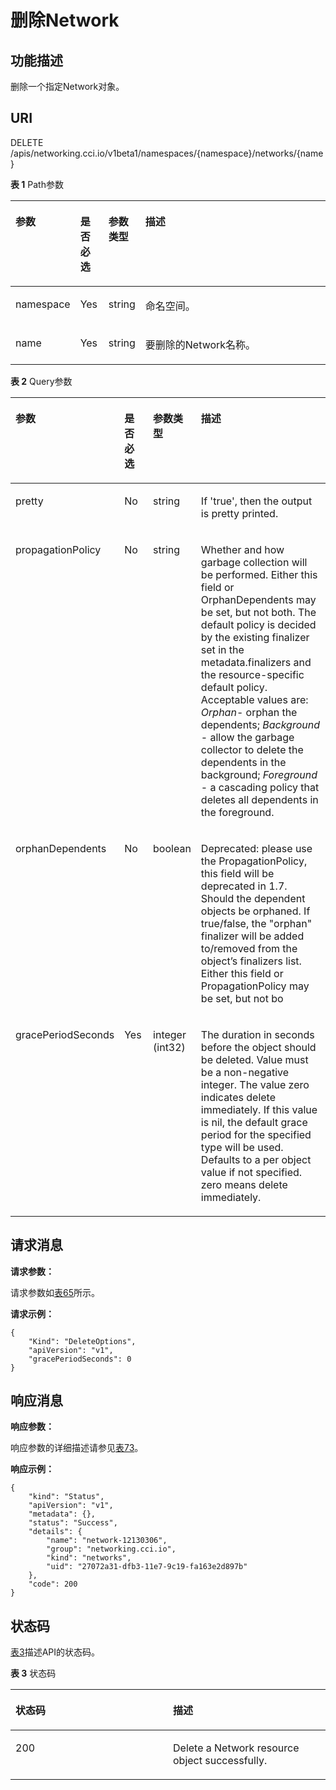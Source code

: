 # 删除Network<a name="cci_02_2016"></a>

## 功能描述<a name="section1686113493165"></a>

删除一个指定Network对象。

## URI<a name="section8403243161416"></a>

DELETE /apis/networking.cci.io/v1beta1/namespaces/\{namespace\}/networks/\{name\}

**表 1**  Path参数

<a name="table14116182419179"></a>
<table><thead align="left"><tr id="row151161124131713"><th class="cellrowborder" valign="top" width="18%" id="mcps1.2.5.1.1"><p id="p7116102411175"><a name="p7116102411175"></a><a name="p7116102411175"></a>参数</p>
</th>
<th class="cellrowborder" valign="top" width="9%" id="mcps1.2.5.1.2"><p id="p1311614248179"><a name="p1311614248179"></a><a name="p1311614248179"></a>是否必选</p>
</th>
<th class="cellrowborder" valign="top" width="10%" id="mcps1.2.5.1.3"><p id="p1891094219478"><a name="p1891094219478"></a><a name="p1891094219478"></a>参数类型</p>
</th>
<th class="cellrowborder" valign="top" width="63%" id="mcps1.2.5.1.4"><p id="p1913212418176"><a name="p1913212418176"></a><a name="p1913212418176"></a>描述</p>
</th>
</tr>
</thead>
<tbody><tr id="row9132424201715"><td class="cellrowborder" valign="top" width="18%" headers="mcps1.2.5.1.1 "><p id="p10132124141712"><a name="p10132124141712"></a><a name="p10132124141712"></a>namespace</p>
</td>
<td class="cellrowborder" valign="top" width="9%" headers="mcps1.2.5.1.2 "><p id="p91321024201717"><a name="p91321024201717"></a><a name="p91321024201717"></a>Yes</p>
</td>
<td class="cellrowborder" valign="top" width="10%" headers="mcps1.2.5.1.3 "><p id="p19910542114715"><a name="p19910542114715"></a><a name="p19910542114715"></a>string</p>
</td>
<td class="cellrowborder" valign="top" width="63%" headers="mcps1.2.5.1.4 "><p id="p141322024151712"><a name="p141322024151712"></a><a name="p141322024151712"></a>命名空间。</p>
</td>
</tr>
<tr id="row713232412177"><td class="cellrowborder" valign="top" width="18%" headers="mcps1.2.5.1.1 "><p id="p17132152417178"><a name="p17132152417178"></a><a name="p17132152417178"></a>name</p>
</td>
<td class="cellrowborder" valign="top" width="9%" headers="mcps1.2.5.1.2 "><p id="p713272417176"><a name="p713272417176"></a><a name="p713272417176"></a>Yes</p>
</td>
<td class="cellrowborder" valign="top" width="10%" headers="mcps1.2.5.1.3 "><p id="p17910154210475"><a name="p17910154210475"></a><a name="p17910154210475"></a>string</p>
</td>
<td class="cellrowborder" valign="top" width="63%" headers="mcps1.2.5.1.4 "><p id="p6132102411170"><a name="p6132102411170"></a><a name="p6132102411170"></a>要删除的Network名称。</p>
</td>
</tr>
</tbody>
</table>

**表 2**  Query参数

<a name="zh-cn_topic_0079615000_table64523107"></a>
<table><thead align="left"><tr id="zh-cn_topic_0079615000_row55516030"><th class="cellrowborder" valign="top" width="21.782178217821784%" id="mcps1.2.5.1.1"><p id="zh-cn_topic_0079615000_p504568"><a name="zh-cn_topic_0079615000_p504568"></a><a name="zh-cn_topic_0079615000_p504568"></a>参数</p>
</th>
<th class="cellrowborder" valign="top" width="9.900990099009901%" id="mcps1.2.5.1.2"><p id="p64287338205444"><a name="p64287338205444"></a><a name="p64287338205444"></a>是否必选</p>
</th>
<th class="cellrowborder" valign="top" width="12.871287128712872%" id="mcps1.2.5.1.3"><p id="p18478185523915"><a name="p18478185523915"></a><a name="p18478185523915"></a>参数类型</p>
</th>
<th class="cellrowborder" valign="top" width="55.44554455445545%" id="mcps1.2.5.1.4"><p id="p39891894205444"><a name="p39891894205444"></a><a name="p39891894205444"></a>描述</p>
</th>
</tr>
</thead>
<tbody><tr id="zh-cn_topic_0079615000_row48602122"><td class="cellrowborder" valign="top" width="21.782178217821784%" headers="mcps1.2.5.1.1 "><p id="zh-cn_topic_0079615000_p44457847"><a name="zh-cn_topic_0079615000_p44457847"></a><a name="zh-cn_topic_0079615000_p44457847"></a>pretty</p>
</td>
<td class="cellrowborder" valign="top" width="9.900990099009901%" headers="mcps1.2.5.1.2 "><p id="zh-cn_topic_0079615000_p44315844"><a name="zh-cn_topic_0079615000_p44315844"></a><a name="zh-cn_topic_0079615000_p44315844"></a>No</p>
</td>
<td class="cellrowborder" valign="top" width="12.871287128712872%" headers="mcps1.2.5.1.3 "><p id="p047811555392"><a name="p047811555392"></a><a name="p047811555392"></a><span>string</span></p>
</td>
<td class="cellrowborder" valign="top" width="55.44554455445545%" headers="mcps1.2.5.1.4 "><p id="zh-cn_topic_0079615000_p32813593"><a name="zh-cn_topic_0079615000_p32813593"></a><a name="zh-cn_topic_0079615000_p32813593"></a>If 'true', then the output is pretty printed.</p>
</td>
</tr>
<tr id="row14243172612403"><td class="cellrowborder" valign="top" width="21.782178217821784%" headers="mcps1.2.5.1.1 "><p id="p42431526144010"><a name="p42431526144010"></a><a name="p42431526144010"></a><span>propagationPolicy</span></p>
</td>
<td class="cellrowborder" valign="top" width="9.900990099009901%" headers="mcps1.2.5.1.2 "><p id="p1624362616401"><a name="p1624362616401"></a><a name="p1624362616401"></a>No</p>
</td>
<td class="cellrowborder" valign="top" width="12.871287128712872%" headers="mcps1.2.5.1.3 "><p id="p10243182694014"><a name="p10243182694014"></a><a name="p10243182694014"></a><span>string</span></p>
</td>
<td class="cellrowborder" valign="top" width="55.44554455445545%" headers="mcps1.2.5.1.4 "><p id="p6243426154012"><a name="p6243426154012"></a><a name="p6243426154012"></a><span>Whether and how garbage collection will be performed. Either this field or OrphanDependents may be set, but not both. The default policy is decided by the existing finalizer set in the metadata.finalizers and the resource-specific default policy. Acceptable values are: </span><em id="i1852514174019"><a name="i1852514174019"></a><a name="i1852514174019"></a>Orphan</em><span>- orphan the dependents; </span><em id="i1852564114017"><a name="i1852564114017"></a><a name="i1852564114017"></a>Background</em><span> - allow the garbage collector to delete the dependents in the background; </span><em id="i10525174134013"><a name="i10525174134013"></a><a name="i10525174134013"></a>Foreground</em><span> - a cascading policy that deletes all dependents in the foreground.</span></p>
</td>
</tr>
<tr id="row9618126114019"><td class="cellrowborder" valign="top" width="21.782178217821784%" headers="mcps1.2.5.1.1 "><p id="p176181226114017"><a name="p176181226114017"></a><a name="p176181226114017"></a>orphanDependents</p>
</td>
<td class="cellrowborder" valign="top" width="9.900990099009901%" headers="mcps1.2.5.1.2 "><p id="p106181266407"><a name="p106181266407"></a><a name="p106181266407"></a>No</p>
</td>
<td class="cellrowborder" valign="top" width="12.871287128712872%" headers="mcps1.2.5.1.3 "><p id="p1461822617404"><a name="p1461822617404"></a><a name="p1461822617404"></a>boolean</p>
</td>
<td class="cellrowborder" valign="top" width="55.44554455445545%" headers="mcps1.2.5.1.4 "><p id="p1961815263404"><a name="p1961815263404"></a><a name="p1961815263404"></a>Deprecated: please use the PropagationPolicy, this field will be deprecated in 1.7. Should the dependent objects be orphaned. If true/false, the "orphan" finalizer will be added to/removed from the object’s finalizers list. Either this field or PropagationPolicy may be set, but not bo</p>
</td>
</tr>
<tr id="row1172064412"><td class="cellrowborder" valign="top" width="21.782178217821784%" headers="mcps1.2.5.1.1 "><p id="p272967414"><a name="p272967414"></a><a name="p272967414"></a><span>gracePeriodSeconds</span></p>
</td>
<td class="cellrowborder" valign="top" width="9.900990099009901%" headers="mcps1.2.5.1.2 "><p id="p2723617414"><a name="p2723617414"></a><a name="p2723617414"></a>Yes</p>
</td>
<td class="cellrowborder" valign="top" width="12.871287128712872%" headers="mcps1.2.5.1.3 "><p id="p77226114115"><a name="p77226114115"></a><a name="p77226114115"></a><span>integer (int32)</span></p>
</td>
<td class="cellrowborder" valign="top" width="55.44554455445545%" headers="mcps1.2.5.1.4 "><p id="p8727684117"><a name="p8727684117"></a><a name="p8727684117"></a><span>The duration in seconds before the object should be deleted. Value must be a non-negative integer. The value zero indicates delete immediately. If this value is nil, the default grace period for the specified type will be used. Defaults to a per object value if not specified. zero means delete immediately.</span></p>
</td>
</tr>
</tbody>
</table>

## 请求消息<a name="section56528519"></a>

**请求参数：**

请求参数如[表65](数据结构.md#zh-cn_topic_0091433700_d0e41006)所示。

**请求示例：**

```
{
    "Kind": "DeleteOptions",
    "apiVersion": "v1",
    "gracePeriodSeconds": 0
}
```

## 响应消息<a name="section38994624"></a>

**响应参数：**

响应参数的详细描述请参见[表73](数据结构.md#table37251757105918)。

**响应示例：**

```
{
    "kind": "Status",
    "apiVersion": "v1",
    "metadata": {},
    "status": "Success",
    "details": {
        "name": "network-12130306",
        "group": "networking.cci.io",
        "kind": "networks",
        "uid": "27072a31-dfb3-11e7-9c19-fa163e2d897b"
    },
    "code": 200
}
```

## 状态码<a name="section15407297"></a>

[表3](#d0e35248)描述API的状态码。

**表 3**  状态码

<a name="d0e35248"></a>
<table><thead align="left"><tr id="row25883953"><th class="cellrowborder" valign="top" width="50%" id="mcps1.2.3.1.1"><p id="p16225480"><a name="p16225480"></a><a name="p16225480"></a>状态码</p>
</th>
<th class="cellrowborder" valign="top" width="50%" id="mcps1.2.3.1.2"><p id="p39195466"><a name="p39195466"></a><a name="p39195466"></a>描述</p>
</th>
</tr>
</thead>
<tbody><tr id="row20716193"><td class="cellrowborder" valign="top" width="50%" headers="mcps1.2.3.1.1 "><p id="p290101"><a name="p290101"></a><a name="p290101"></a>200</p>
</td>
<td class="cellrowborder" valign="top" width="50%" headers="mcps1.2.3.1.2 "><p id="p23498221"><a name="p23498221"></a><a name="p23498221"></a>Delete a Network resource object successfully.</p>
</td>
</tr>
</tbody>
</table>

